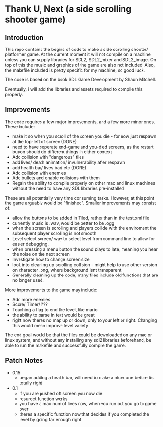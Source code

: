 # Thank U, Next (a side scrolling shooter game)

## Introduction
This repo contains the begins of code to make a side scrolling shooter/ platformer game. At the current moment it will not compile on a machine unless you can supply libraries for SDL2, SDL2_mixer and SDL2_image. On top of this the music and graphics of the game are also not included. Also, the makefile included is pretty specific for my machine, so good luck.

The code is based on the book SDL Game Development by Shaun Mitchell.

Eventually, i will add the libraries and assets required to compile this properly.

## Improvements 
The code requires a few major improvements, and a few more minor ones. These include:
* make it so when you scroll of the screen you die - for now just respawn at the top-left of screen (DONE)
* need to have seperate end-game and you-died screens, as the restart button should do different things in either context
* Add collision with "dangerous" tiles
* add lives/ death animation/ invulnerability after respawn
* add health bar/ lives bar/ etc (DONE)
* Add collision with enemies
* Add bullets and enable collisions with them
* Regain the ability to compile properly on other mac and linux machines without the need to have any SDL libraries pre-installed

These are all potentially very time consuming tasks. However, at this point the game arguably would be "finished". Smaller improvements may consist of:
* allow the buttons to be added in Tiled, rather than in the test.xml file
* currently music is .wav, would be better to be .ogg
* when the screen is scrolling and players collide with the enviroment the subsequent player scrolling is not smooth
* Level select screen/ way to select level from command line to allow for easier debugging.
* when pressing a menu button the sound plays to late, meaning you hear the noise on the next screen
* Investigate how to change screen size
* look into cleaning up scrolling collision - might help to use other version on character .png, where background isnt transparent.
* Generally cleaning up the code, many files include old functions that are no longer used.

More improvements to the game may include:
* Add more enemies
* Score/ Timer/ ???
* Touching a flag to end the level, like mario
* the ability to parse in text would be great
* right now theres no map up or down, only to your left or right. Changing this would mean improve level variety


The end goal would be that the files could be downloaded on any mac or linux system, and without any installing any sdl2 libraries beforehand, be able to run the makefile and successfully compile the game.


## Patch Notes
* 0.15
    * began adding a health bar, will need to make a nicer one before its totally right
* 0.1
    * if you are pushed off screen you now die
    * resurect function works
    * you have a max num of lives now, when you run out you go to game over
    * theres a specific function now that decides if you completed the level by going far enough right
